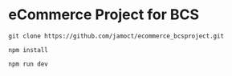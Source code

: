 # eCommerce Project for BCS

`git clone https://github.com/jamoct/ecommerce_bcsproject.git`

`npm install`

`npm run dev`